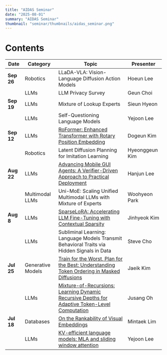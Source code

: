 ```yaml
---
title: "AIDAS Seminar"
date: "2025-08-01"
summary: "AIDAS Seminar"
thumbnail: "seminar/thumbnails/aidas_seminar.png"
---
```



# Contents

|Date|Category|Topic|Presenter|
|----|--------|-----|---------|
|**Sep 26**|Robotics|LLaDA-VLA: Vision-Language Diffusion Action Models|Hoeun Lee|
||LLMs|LLM Privacy Survey|Geun Choi|
|**Sep 19**|LLMs|Mixture of Lookup Experts|Sieun Hyeon|
||LLMs|Self-Questioning Language Models|Yejoon Lee|
|**Sep 12**|LLMs|[RoFormer: Enhanced Transformer with Rotary Position Embedding](https://youtu.be/5l9quUaJw7g)|Dogeun Kim|
||Robotics|Latent Diffusion Planning for Imitation Learning|Hyeonggeun Kim|
|**Aug 22**|LLMs|[Advancing Mobile GUI Agents: A Verifier-Driven Approach to Practical Deployment](https://youtu.be/Ce2VGxMOUNY)|Hanjun Lee|
||Multimodal LLMs|Uni-MoE: Scaling Unified Multimodal LLMs with Mixture of Experts|Woohyeon Park|
|**Aug 8**|LLMs|[SparseLoRA: Accelerating LLM Fine-Tuning with Contextual Sparsity](https://youtu.be/lrJOB66FAgk?si=mqFs73OuB9Z4g0T9)|Jinhyeok Kim|
||LLMs|Subliminal Learning: Language Models Transmit Behavioral Traits via Hidden Signals in Data|Steve Cho|
|**Jul 25**|Generative Models|[Train for the Worst, Plan for the Best: Understanding Token Ordering in Masked Diffusions](https://www.youtube.com/watch?v=4Yx4SESN88c)|Jaeik Kim|
||LLMs|[Mixture-of-Recursions: Learning Dynamic Recursive Depths for Adaptive Token-Level Computation](https://www.youtube.com/watch?v=KlA7JIAONO0)|Jusang Oh|
|**Jul 18**|Databases|[On the Rankability of Visual Embeddings](https://www.youtube.com/watch?v=aKIzYYBRGj0)|Mintaek Lim|
||LLMs|[KV-efficient language models: MLA and sliding window attention](https://www.youtube.com/watch?v=t2VYbYKHsdQ)|Yejoon Lee|




<!-- Finished Recording: Aug 22 Hanjun Lee, Sep 12 Dogeun Kim -> uploading little delayed because of the NAS issue -->